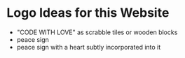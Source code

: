 # Logo Ideas for this Website

- "CODE WITH LOVE" as scrabble tiles or wooden blocks
- peace sign
- peace sign with a heart subtly incorporated into it
